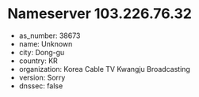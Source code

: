 # Nameserver 103.226.76.32

* as_number: 38673
* name: Unknown
* city: Dong-gu
* country: KR
* organization: Korea Cable TV Kwangju Broadcasting
* version: Sorry
* dnssec: false
